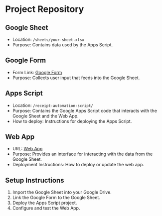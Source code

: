 # Project Repository

## Google Sheet
- Location: `/sheets/your-sheet.xlsx`
- Purpose: Contains data used by the Apps Script.

## Google Form
- Form Link: [Google Form](https://docs.google.com/forms/d/e/1FAIpQLSfkcJ8zcxkErF39ssgpCXMBO188IHOLRFEi8r7LpQn7gLBrew/viewform?usp=sf_link)
- Purpose: Collects user input that feeds into the Google Sheet.

## Apps Script
- Location: `/receipt-automation-script/`
- Purpose: Contains the Google Apps Script code that interacts with the Google Sheet and the Web App.
- How to deploy: Instructions for deploying the Apps Script.

## Web App
- URL: [Web App](https://script.google.com/macros/s/AKfycbwyQ1OnTqWTaK0NAFQDU1cFihW_WX-vNhmjlE6KCJ4j29pPxUuJnUvbGSRudkSeOyEslg/exec)
- Purpose: Provides an interface for interacting with the data from the Google Sheet.
- Deployment Instructions: How to deploy or update the web app.

## Setup Instructions
1. Import the Google Sheet into your Google Drive.
2. Link the Google Form to the Google Sheet.
3. Deploy the Apps Script project.
4. Configure and test the Web App.
